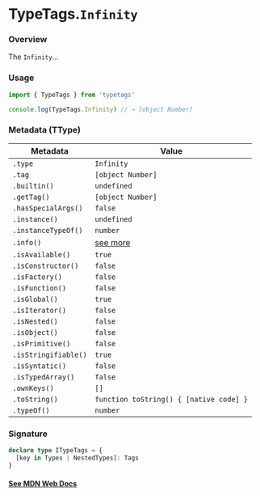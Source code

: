 # TypeTags.`Infinity`

### Overview

The `Infinity`...

### Usage

```js
import { TypeTags } from 'typetags'

console.log(TypeTags.Infinity) // → [object Number]
```

### Metadata (TType)

| Metadata             | Value                                   |
| -------------------- | --------------------------------------- |
| `.type`              | `Infinity`                              |
| `.tag`               | `[object Number]`                       |
| `.builtin()`         | `undefined`                             |
| `.getTag()`          | `[object Number]`                       |
| `.hasSpecialArgs()`  | `false`                                 |
| `.instance()`        | `undefined`                             |
| `.instanceTypeOf()`  | `number`                                |
| `.info()`            | [see more]()                            |
| `.isAvailable()`     | `true`                                  |
| `.isConstructor()`   | `false`                                 |
| `.isFactory()`       | `false`                                 |
| `.isFunction()`      | `false`                                 |
| `.isGlobal()`        | `true`                                  |
| `.isIterator()`      | `false`                                 |
| `.isNested()`        | `false`                                 |
| `.isObject()`        | `false`                                 |
| `.isPrimitive()`     | `false`                                 |
| `.isStringifiable()` | `true`                                  |
| `.isSyntatic()`      | `false`                                 |
| `.isTypedArray()`    | `false`                                 |
| `.ownKeys()`         | `[]`                                    |
| `.toString()`        | `function toString() { [native code] }` |
| `.typeOf()`          | `number`                                |

### Signature

```ts
declare type ITypeTags = {
  [key in Types | NestedTypes]: Tags
}
```

#### [See MDN Web Docs](https://developer.mozilla.org/en-US/docs/Web/API/AbortController)
